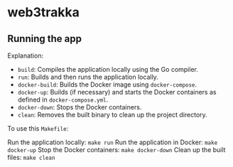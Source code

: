 # web3trakka

## Running the app
Explanation:
- `build`: Compiles the application locally using the Go compiler.
- `run`: Builds and then runs the application locally.
- `docker-build`: Builds the Docker image using `docker-compose`.
- `docker-up`: Builds (if necessary) and starts the Docker containers as defined in `docker-compose.yml`.
- `docker-down`: Stops the Docker containers.
- `clean`: Removes the built binary to clean up the project directory.

To use this `Makefile`:

Run the application locally: `make run`
Run the application in Docker: `make docker-up`
Stop the Docker containers: `make docker-down`
Clean up the built files: `make clean`

